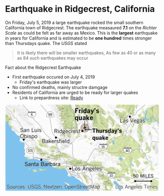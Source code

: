 # Earthquake in Ridgecrest, California

On Friday, July 5, 2019 a large earthquake rocked the small southern 
California town of Ridgecrest. The earthquake measaured **7.1** on the _Richter Scale_ as could be felt as far away as Mexico.
This is the **largest** earthquake in years for California and is estimated to be **one hundred** times stronger 
than Thursdays quake. The _USGS_ 
stated 
>It is likely there will be smaller earthquakes, As few as 40 or as many as 84 such earthquakes may occur

Fact about the Ridgecrest Earthquake
* First earthquake occured on July 4, 2019
    * Friday's earthquake was larger
* No confirmed deaths, mainly structre damgage
* Residents of California are urged to be ready for larger quakes
    * Link to prepardness site: [Ready](http://ready.gov/earthquakes)

![Map_quake](quake_map.jpg)

